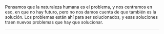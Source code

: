 Pensamos que la naturaleza humana es el problema, y nos centramos en eso, en que no hay futuro, pero no nos damos cuenta de que también es la solución. Los problemas están ahí para ser solucionados, y esas soluciones traen nuevos problemas que hay que solucionar.

---
